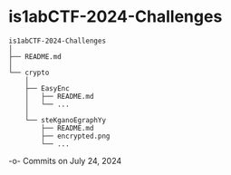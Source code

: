 # is1abCTF-2024-Challenges

```
is1abCTF-2024-Challenges
│
├── README.md
│
└── crypto
    │
    ├── EasyEnc
    │   ├── README.md
    │   └── ...
    │   
    └── steKganoEgraphYy
        ├── README.md
        ├── encrypted.png
        └── ...
```
-o-		Commits on July 24, 2024
